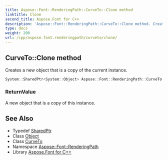 ```yaml
---
title: Aspose::Font::RenderingPath::CurveTo::Clone method
linktitle: Clone
second_title: Aspose.Font for C++
description: 'Aspose::Font::RenderingPath::CurveTo::Clone method. Creates a new object that is a copy of the current instance in C++.'
type: docs
weight: 200
url: /cpp/aspose.font.renderingpath/curveto/clone/
---
```

## CurveTo::Clone method


Creates a new object that is a copy of the current instance.

```cpp
System::SharedPtr<System::Object> Aspose::Font::RenderingPath::CurveTo::Clone() override
```


### ReturnValue

A new object that is a copy of this instance.

## See Also

* Typedef [SharedPtr](../../../system/sharedptr/)
* Class [Object](../../../system/object/)
* Class [CurveTo](../)
* Namespace [Aspose::Font::RenderingPath](../../)
* Library [Aspose.Font for C++](../../../)

